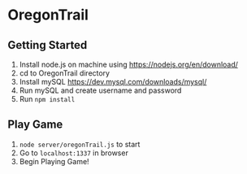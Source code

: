 # OregonTrail

## Getting Started
1. Install node.js on machine using https://nodejs.org/en/download/
2. cd to OregonTrail directory
3. Install mySQL https://dev.mysql.com/downloads/mysql/
4. Run mySQL and create username and password
5. Run `npm install`

## Play Game
1. `node server/oregonTrail.js` to start
2. Go to `localhost:1337` in browser
3. Begin Playing Game!
